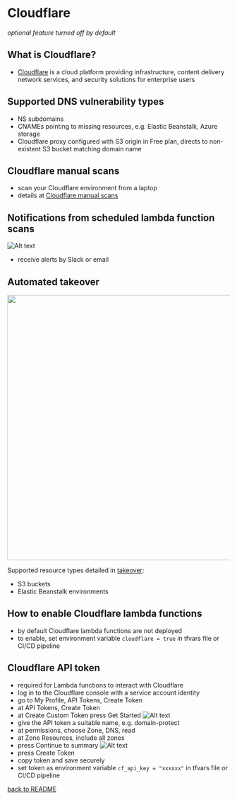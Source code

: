 # Cloudflare
*optional feature turned off by default*

## What is Cloudflare?
* [Cloudflare](https://cloudflare.com) is a cloud platform providing infrastructure, content delivery network services, and security solutions for enterprise users

## Supported DNS vulnerability types
* NS subdomains
* CNAMEs pointing to missing resources, e.g. Elastic Beanstalk, Azure storage
* Cloudflare proxy configured with S3 origin in Free plan, directs to non-existent S3 bucket matching domain name

## Cloudflare manual scans
* scan your Cloudflare environment from a laptop
* details at [Cloudflare manual scans](manual_scans/cloudflare/README.md)

## Notifications from scheduled lambda function scans
![Alt text](images/cloudflare-slack.png?raw=true "Cloudflare Slack alert")
* receive alerts by Slack or email

## Automated takeover
<img src="images/cloudflare-takeover.png" width="600">

Supported resource types detailed in [takeover](TAKEOVER.md):
* S3 buckets
* Elastic Beanstalk environments

## How to enable Cloudflare lambda functions
* by default Cloudflare lambda functions are not deployed
* to enable, set environment variable `cloudflare = true` in tfvars file or CI/CD pipeline

## Cloudflare API token
* required for Lambda functions to interact with Cloudflare
* log in to the Cloudflare console with a service account identity
* go to My Profile, API Tokens, Create Token
* at API Tokens, Create Token
* at Create Custom Token press Get Started
![Alt text](images/cloudflare-api-token.png?raw=true "Cloudflare API token creation")
* give the API token a suitable name, e.g. domain-protect
* at permissions, choose Zone, DNS, read
* at Zone Resources, include all zones
* press Continue to summary
![Alt text](images/cloudflare-api-token-summary.png?raw=true "Cloudflare API token creation")
* press Create Token
* copy token and save securely
* set token as environment variable `cf_api_key = "xxxxxx"` in tfvars file or CI/CD pipeline

[back to README](../README.md)
